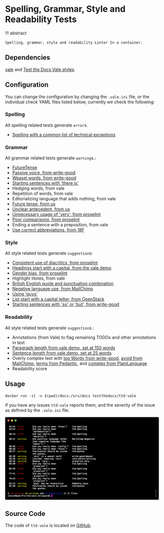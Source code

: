 # Spelling, Grammar, Style and Readability Tests

!!! abstract

    Spelling, grammar, style and readability Linter In a container.

## Dependencies

[vale](https://valelint.github.io) and [Test the Docs Vale styles](https://github.com/testthedocs/vale-styles).

## Configuration

You can change the configuration by changing the `.vale.ini` file, or the individual check YAML files listed below, currently we check the following:

### Spelling

All spelling related tests generate `error`s.

- [Spelling with a common list of technical exceptions](https://github.com/testthedocs/vale-styles/blob/master/ttd/Spelling.yml)

### Grammar

All grammar related tests generate `warning`s.:

- [FutureTense](https://github.com/testthedocs/vale-styles/blob/master/ttd/FutureTense.yml)
- [Passive voice, from write-good](https://github.com/testthedocs/vale-styles/blob/master/write-good/Passive.yml)
- [Weasel words, from write-good](https://github.com/testthedocs/vale-styles/blob/master/write-good/Weasel.yml)
- [Starting sentences with 'there is'](https://github.com/testthedocs/vale-styles/blob/master/write-good/ThereIs.yml)
- Hedging words, from vale
- Repetition of words, from vale
- Editorializing language that adds nothing, from vale
- [Future tense, from us](https://github.com/testthedocs/vale-styles/blob/master/ttd/FutureTense.yml)
- [Unclear antecedent, from us](https://github.com/testthedocs/vale-styles/blob/master/ttd/UnclearAntecedent.yml)
- [Unnecessary usage of 'very', from proselint](https://github.com/testthedocs/vale-styles/blob/master/proselint/Very.yml)
- [Poor comparisons, from proselint](https://github.com/testthedocs/vale-styles/blob/master/proselint/Uncomparables.yml)
- Ending a sentence with a preposition, from vale
- [Use correct abbreviations, from 18F](https://github.com/errata-ai/vale/blob/master/styles/18F/Abbreviations.yml)

### Style

All style related tests generate `suggestion`s:

- [Consistent use of diacritics, from proselint](https://github.com/testthedocs/vale-styles/blob/master/proselint/Diacritical.yml)
- [Headings start with a capital, from the vale demo](https://github.com/errata-ai/vale/blob/master/styles/demo/HeadingStartsWithCapital.yml)
- [Gender bias, from proselint](https://github.com/testthedocs/vale-styles/blob/master/proselint/GenderBias.yml)
- Highlight litotes, from vale
- [British English quote and punctuation combination](https://github.com/errata-ai/vale/blob/master/styles/18F/Quotes.yml)
- [Negative language use, from MailChimp](https://github.com/errata-ai/vale/blob/master/styles/MailChimp/Negative.yml)
- [Using 'guys'](https://github.com/errata-ai/vale/blob/master/styles/Pedantic/Guys.yml)
- [List start with a capital letter, from OpenStack](https://github.com/errata-ai/vale/blob/master/styles/OpenStack/ListStart.yml)
- [Starting sentences with 'so' or 'but', from write-good](https://github.com/testthedocs/vale-styles/blob/master/write-good/So.yml)

### Readability

All style related tests generate `suggestion`s.:

- Annotations (from Vale) to flag remaining TODOs and other annotations in text
- [Paragraph length from vale demo, set at 150 words](https://github.com/errata-ai/vale/blob/master/styles/demo/ParagraphLength.yml)
- [Sentence length from vale demo, set at 25 words](https://github.com/errata-ai/vale/blob/master/styles/demo/SentenceLength.yml)
- Overly complex text with [too Wordy from write-good](https://github.com/testthedocs/vale-styles/blob/master/write-good/TooWordy.yml), [avoid from MailChimp](https://github.com/errata-ai/vale/blob/master/styles/MailChimp/Avoid.yml), [terms from Pedantic](https://github.com/errata-ai/vale/blob/master/styles/Pedantic/Terms.yml), and [complex from PlainLanguage](https://github.com/errata-ai/vale/blob/master/styles/PlainLanguage/ComplexWords.yml)
- Readability score

## Usage

```console
docker run -it -v $(pwd)/docs:/srv/docs testthedocs/ttd-vale
```

If you have any issues `ttd-vale` reports them, and the severity of the issue as defined by the `.vale.ini` file.

![ttd-vale](images/ttd-vale.png "ttd-vale example output")

## Source Code

The code of `ttd-vale` is located on [GitHub](https://github.com/testthedocs/rakpart/tree/master/ttd-vale).
